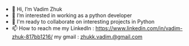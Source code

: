 - 👋 Hi, I’m Vadim Zhuk
- 👀 I’m interested in working as a python developer
- 💞️ I'm ready to collaborate on interesting projects in Python
- 📫 How to reach me my LinkedIn : https://www.linkedin.com/in/vadim-zhuk-817bb1216/
                     my gmail :   zhukk.vadim.@gmail.com


